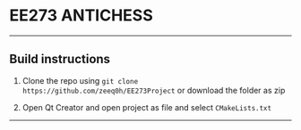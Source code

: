 # **EE273 ANTICHESS**
---
## **Build instructions**
1. Clone the repo using `git clone https://github.com/zeeq0h/EE273Project`
or download the folder as zip

2. Open Qt Creator and open project as file and select `CMakeLists.txt`

---